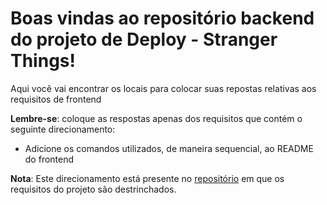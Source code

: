 # Boas vindas ao repositório backend do projeto de Deploy - Stranger Things!

Aqui você vai encontrar os locais para colocar suas repostas relativas aos requisitos de frontend

**Lembre-se**: coloque as respostas apenas dos requisitos que contém o seguinte direcionamento:

  - Adicione os comandos utilizados, de maneira sequencial, ao README do frontend

**Nota**: Este direcionamento está presente no [repositório](https://github.com/tryber/sd-08-stranger-things) em que os requisitos do projeto são destrinchados.
